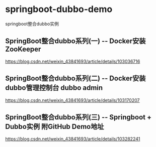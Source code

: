 # springboot-dubbo-demo
springboot整合dubbo实例

## SpringBoot整合dubbo系列(一) -- Docker安装ZooKeeper
https://blog.csdn.net/weixin_43841693/article/details/103036716

## SpringBoot整合dubbo系列(二) -- Docker安装dubbo管理控制台 dubbo admin
https://blog.csdn.net/weixin_43841693/article/details/103170207

## SpringBoot整合dubbo系列(三) -- Springboot + Dubbo实例 附GitHub Demo地址
https://blog.csdn.net/weixin_43841693/article/details/103282241
